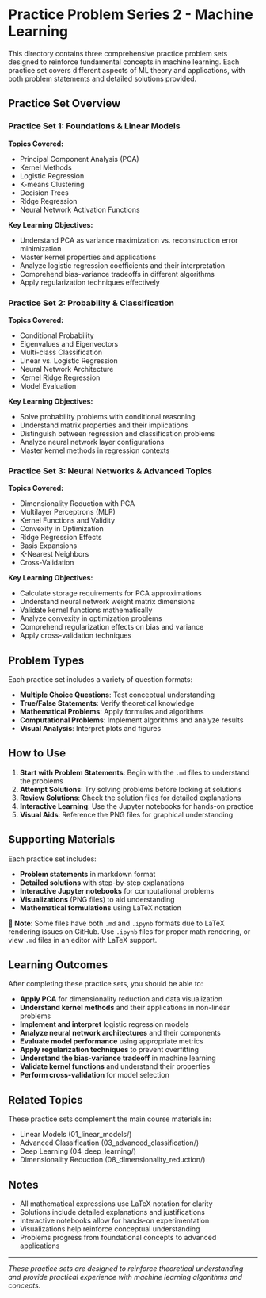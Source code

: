 # Practice Problem Series 2 - Machine Learning

This directory contains three comprehensive practice problem sets designed to reinforce fundamental concepts in machine learning. Each practice set covers different aspects of ML theory and applications, with both problem statements and detailed solutions provided.

## Practice Set Overview

### Practice Set 1: Foundations & Linear Models
**Topics Covered:**
- Principal Component Analysis (PCA)
- Kernel Methods
- Logistic Regression
- K-means Clustering
- Decision Trees
- Ridge Regression
- Neural Network Activation Functions

**Key Learning Objectives:**
- Understand PCA as variance maximization vs. reconstruction error minimization
- Master kernel properties and applications
- Analyze logistic regression coefficients and their interpretation
- Comprehend bias-variance tradeoffs in different algorithms
- Apply regularization techniques effectively

### Practice Set 2: Probability & Classification
**Topics Covered:**
- Conditional Probability
- Eigenvalues and Eigenvectors
- Multi-class Classification
- Linear vs. Logistic Regression
- Neural Network Architecture
- Kernel Ridge Regression
- Model Evaluation

**Key Learning Objectives:**
- Solve probability problems with conditional reasoning
- Understand matrix properties and their implications
- Distinguish between regression and classification problems
- Analyze neural network layer configurations
- Master kernel methods in regression contexts

### Practice Set 3: Neural Networks & Advanced Topics
**Topics Covered:**
- Dimensionality Reduction with PCA
- Multilayer Perceptrons (MLP)
- Kernel Functions and Validity
- Convexity in Optimization
- Ridge Regression Effects
- Basis Expansions
- K-Nearest Neighbors
- Cross-Validation

**Key Learning Objectives:**
- Calculate storage requirements for PCA approximations
- Understand neural network weight matrix dimensions
- Validate kernel functions mathematically
- Analyze convexity in optimization problems
- Comprehend regularization effects on bias and variance
- Apply cross-validation techniques

## Problem Types

Each practice set includes a variety of question formats:

- **Multiple Choice Questions**: Test conceptual understanding
- **True/False Statements**: Verify theoretical knowledge
- **Mathematical Problems**: Apply formulas and algorithms
- **Computational Problems**: Implement algorithms and analyze results
- **Visual Analysis**: Interpret plots and figures

## How to Use

1. **Start with Problem Statements**: Begin with the `.md` files to understand the problems
2. **Attempt Solutions**: Try solving problems before looking at solutions
3. **Review Solutions**: Check the solution files for detailed explanations
4. **Interactive Learning**: Use the Jupyter notebooks for hands-on practice
5. **Visual Aids**: Reference the PNG files for graphical understanding

## Supporting Materials

Each practice set includes:
- **Problem statements** in markdown format
- **Detailed solutions** with step-by-step explanations
- **Interactive Jupyter notebooks** for computational problems
- **Visualizations** (PNG files) to aid understanding
- **Mathematical formulations** using LaTeX notation

**📝 Note**: Some files have both `.md` and `.ipynb` formats due to LaTeX rendering issues on GitHub. Use `.ipynb` files for proper math rendering, or view `.md` files in an editor with LaTeX support.

## Learning Outcomes

After completing these practice sets, you should be able to:

- **Apply PCA** for dimensionality reduction and data visualization
- **Understand kernel methods** and their applications in non-linear problems
- **Implement and interpret** logistic regression models
- **Analyze neural network architectures** and their components
- **Evaluate model performance** using appropriate metrics
- **Apply regularization techniques** to prevent overfitting
- **Understand the bias-variance tradeoff** in machine learning
- **Validate kernel functions** and understand their properties
- **Perform cross-validation** for model selection

## Related Topics

These practice sets complement the main course materials in:
- Linear Models (01_linear_models/)
- Advanced Classification (03_advanced_classification/)
- Deep Learning (04_deep_learning/)
- Dimensionality Reduction (08_dimensionality_reduction/)

## Notes

- All mathematical expressions use LaTeX notation for clarity
- Solutions include detailed explanations and justifications
- Interactive notebooks allow for hands-on experimentation
- Visualizations help reinforce conceptual understanding
- Problems progress from foundational concepts to advanced applications

---

*These practice sets are designed to reinforce theoretical understanding and provide practical experience with machine learning algorithms and concepts.* 